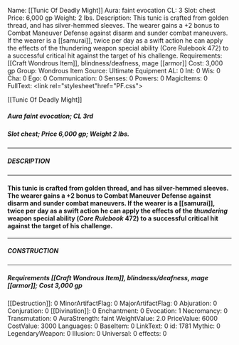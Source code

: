 Name: [[Tunic Of Deadly Might]]
Aura: faint evocation
CL: 3
Slot: chest
Price: 6,000 gp
Weight: 2 lbs.
Description: This tunic is crafted from golden thread, and has silver-hemmed sleeves. The wearer gains a +2 bonus to Combat Maneuver Defense against disarm and sunder combat maneuvers. If the wearer is a [[samurai]], twice per day as a swift action he can apply the effects of the thundering weapon special ability (Core Rulebook 472) to a successful critical hit against the target of his challenge.
Requirements: [[Craft Wondrous Item]], blindness/deafness, mage [[armor]]
Cost: 3,000 gp
Group: Wondrous Item
Source: Ultimate Equipment
AL: 0
Int: 0
Wis: 0
Cha: 0
Ego: 0
Communication: 0
Senses: 0
Powers: 0
MagicItems: 0
FullText: <link rel="stylesheet"href="PF.css"><div class="heading"><p class="alignleft">[[Tunic Of Deadly Might]]</p><div style="clear: both;"></div></div><div><h5><b>Aura </b>faint evocation; <b>CL </b>3rd</h5><h5><b>Slot </b>chest; <b>Price </b>6,000 gp; <b>Weight </b>2 lbs.</h5></div><hr/><div><h5><b>DESCRIPTION</b></h5></div><hr/><div><h4><p>This tunic is crafted from golden thread, and has silver-hemmed sleeves. The wearer gains a +2 bonus to Combat Maneuver Defense against disarm and sunder combat maneuvers. If the wearer is a [[samurai]], twice per day as a swift action he can apply the effects of the <i>thundering</i> weapon special ability (<i>Core Rulebook</i> 472) to a successful critical hit against the target of his challenge.</p></h4></div><hr/><div><h5><b>CONSTRUCTION</b></h5></div><hr/><div><h5><b>Requirements </b>[[Craft Wondrous Item]], <i>blindness/deafness</i>, <i>mage [[armor]]</i>; <b>Cost </b>3,000 gp</h5></div>
[[Destruction]]: 0
MinorArtifactFlag: 0
MajorArtifactFlag: 0
Abjuration: 0
Conjuration: 0
[[Divination]]: 0
Enchantment: 0
Evocation: 1
Necromancy: 0
Transmutation: 0
AuraStrength: faint
WeightValue: 2.0
PriceValue: 6000
CostValue: 3000
Languages: 0
BaseItem: 0
LinkText: 0
id: 1781
Mythic: 0
LegendaryWeapon: 0
Illusion: 0
Universal: 0
effects: 0
